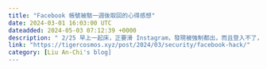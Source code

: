 ```yaml
---
title: "Facebook 帳號被駭一週後取回的心得感想"
date: 2024-03-01 16:03:00 UTC
dateadded: 2024-05-03 07:12:39 +0000
description: " 2/25 早上一起床，正要滑 Instagram，發現被強制都出，而且登入不了，明明睡覺前都還好好的，還發了一偏廢文啊，我馬上感覺不妙，打開 Messenger 和 "
link: "https://tigercosmos.xyz/post/2024/03/security/facebook-hack/"
category: [Liu An-Chi's blog]
---
```

